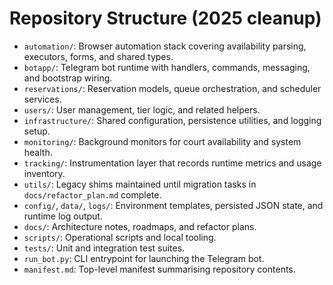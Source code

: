# Repository Structure (2025 cleanup)

- `automation/`: Browser automation stack covering availability parsing, executors, forms, and shared types.
- `botapp/`: Telegram bot runtime with handlers, commands, messaging, and bootstrap wiring.
- `reservations/`: Reservation models, queue orchestration, and scheduler services.
- `users/`: User management, tier logic, and related helpers.
- `infrastructure/`: Shared configuration, persistence utilities, and logging setup.
- `monitoring/`: Background monitors for court availability and system health.
- `tracking/`: Instrumentation layer that records runtime metrics and usage inventory.
- `utils/`: Legacy shims maintained until migration tasks in `docs/refactor_plan.md` complete.
- `config/`, `data/`, `logs/`: Environment templates, persisted JSON state, and runtime log output.
- `docs/`: Architecture notes, roadmaps, and refactor plans.
- `scripts/`: Operational scripts and local tooling.
- `tests/`: Unit and integration test suites.
- `run_bot.py`: CLI entrypoint for launching the Telegram bot.
- `manifest.md`: Top-level manifest summarising repository contents.

